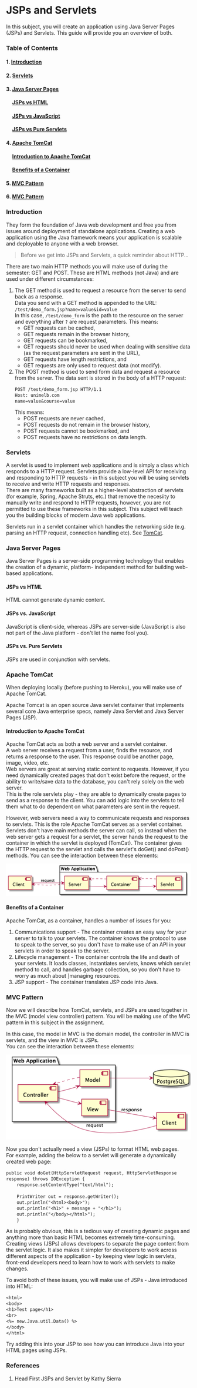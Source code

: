 # JSPs and Servlets

In this subject, you will create an application using Java Server Pages (JSPs) and Servlets.
This guide will provide you an overview of both.

### Table of Contents
#### 1. [Introduction](#introduction)
#### 2. [Servlets](#servlets)
#### 3. [Java Server Pages](#java-server-pages)
#### &nbsp;&nbsp;&nbsp;&nbsp; [JSPs vs HTML](#jsps-vs-html)
#### &nbsp;&nbsp;&nbsp;&nbsp; [JSPs vs JavaScript](#jsps-vs-javascript)
#### &nbsp;&nbsp;&nbsp;&nbsp; [JSPs vs Pure Servlets](#jsps-vs-pure-servlets)
#### 4. [Apache TomCat](#apache-tomcat)
#### &nbsp;&nbsp;&nbsp;&nbsp; [Introduction to Apache TomCat](#introduction-to-apache-tomcat)
#### &nbsp;&nbsp;&nbsp;&nbsp; [Benefits of a Container](#benefits-of-a-container)
#### 5. [MVC Pattern](#mvc-pattern)
#### 6. [MVC Pattern](#references)

### Introduction

They form the foundation of Java web development and free you from issues around deployment of standalone applications.
Creating a web application using the Java framework means your application is scalable and deployable to anyone with a web browser.

> Before we get into JSPs and Servlets, a quick reminder about HTTP...

There are two main HTTP methods you will make use of during the semester: GET and POST. These are HTML methods 
(not Java) and are used under different circumstances:
1. The GET method is used to request a resource from the server to send back as a response.  
   Data you send with a GET method is appended to the URL: ````/test/demo_form.jsp?name=value&id=value````  
   In this case, ````/test/demo_form```` is the path to the resource on the server and everything after ````?```` are
   request parameters.
   This means:
   - GET requests can be cached,
   - GET requests remain in the browser history,
   - GET requests can be bookmarked,
   - GET requests should never be used when dealing with sensitive data (as the request parameters are sent in the URL),
   - GET requests have length restrictions, and
   - GET requests are only used to request data (not modify).
2. The POST method is used to send form data and request a resource from the server. The data sent is stored in the body 
of a HTTP request:
   ````
   POST /test/demo_form.jsp HTTP/1.1
   Host: unimelb.com
   name=value&course=value
   ````
   This means:
   - POST requests are never cached,
   - POST requests do not remain in the browser history,
   - POST requests cannot be bookmarked, and
   - POST requests have no restrictions on data length.
    
### Servlets

A servlet is used to implement web applications and is simply a class which responds to a HTTP request.
Servlets provide a low-level API for receiving and responding to HTTP requests - in this subject you will be using 
servlets to receive and write HTTP requests and responses.  
There are many frameworks built as a higher-level abstraction of servlets (for example, Spring, Apache Struts, etc.) 
that remove the necesiity to manually write and respond to HTTP requests, however, you are not permitted to use these 
frameworks in this subject. This subject will teach you the building blocks of modern Java web applications.

Servlets run in a servlet container which handles the networking side (e.g. parsing an HTTP request, connection handling
etc). See [TomCat](#tomcat).

### Java Server Pages

Java Server Pages is a server-side programming technology that enables the creation of a dynamic, platform-
independent method for building web-based applications.

#### JSPs vs HTML

HTML cannot generate dynamic content.

#### JSPs vs. JavaScript

JavaScript is client-side, whereas JSPs are server-side (JavaScript is also not part of the Java platform - don't let 
the name fool you).

#### JSPs vs. Pure Servlets

JSPs are used in conjunction with servlets.

### Apache TomCat

When deploying locally (before pushing to Heroku), you will make use of Apache TomCat.

Apache Tomcat is an open source Java servlet container that implements several core Java enterprise specs, namely Java 
Servlet and Java Server Pages (JSP).

#### Introduction to Apache TomCat

Apache TomCat acts as both a web server and a servlet container.  
A web server receives a request from a user, finds the resource, and returns a response to the user. This response could
be another page, image, video, etc.  
Web servers are great at serving static content to requests. However, if you need dynamically created pages that don't 
exist before the request, or the ability to write/save data to the database, you can't rely solely on the web server.  
This is the role servlets play - they are able to dynamically create pages to send as a response to the client. You can
add logic into the servlets to tell them what to do dependent on what parameters are sent in the request.

However, web servers need a way to communicate requests and responses to servlets. This is the role Apache TomCat serves 
as a servlet container. Servlets don't have main methods the server can call, so instead when the web server gets a 
request for a servlet, the server hands the request to the container in which the servlet is deployed (TomCat). The 
container gives the HTTP request to the servlet and calls the servlet's doGet() and doPost() methods.
You can see the interaction between these elements:

![](resources/jsp_servlets_2.png?raw=true)

#### Benefits of a Container

Apache TomCat, as a container, handles a number of issues for you:
1. Communications support - The container creates an easy way for your server to talk to your servlets. The container
   knows the protocol to use to speak to the server, so you don't have to make use of an API in your servlets in order to 
   speak to the server.
2. Lifecycle management - The container controls the life and death of your servlets. It loads classes, instantiates 
   servlets, knows which servlet method to call, and handles garbage collection, so you don't have to worry as much about 
   ]managing resources.
3. JSP support - The container translates JSP code into Java.

### MVC Pattern

Now we will describe how TomCat, servlets, and JSPs are used together in the MVC (model view controller) pattern.
You will be making use of the MVC pattern in this subject in the assignment.

In this case, the model in MVC is the domain model, the controller in MVC is servlets, and the view in MVC is JSPs.  
You can see the interaction between these elements:

![](resources/jsp_servlets_1.png?raw=true)

Now you don't actually need a view (JSPs) to format HTML web pages.  
For example, adding the below to a servlet will generate a dynamically created web page:
````
public void doGet(HttpServletRequest request, HttpServletResponse response) throws IOException {
    response.setContentType("text/html");

    PrintWriter out = response.getWriter();
    out.println("<html><body>");
    out.println("<h1>" + message + "</h1>");
    out.println("</body></html>");
    }
````
As is probably obvious, this is a tedious way of creating dynamic pages and anything more than basic HTML becomes 
extremely time-consuming.
Creating views (JSPs) allows developers to separate the page content from the servlet logic. It also makes it simpler 
for developers to work across different aspects of the application - by keeping view logic in servlets, front-end 
developers need to learn how to work with servlets to make changes.

To avoid both of these issues, you will make use of JSPs - Java introduced into HTML:
````
<html>
<body>
<h1>Test page</h1>
<br>
<%= new.Java.util.Data() %>
</body>
</html>
````
Try adding this into your JSP to see how you can introduce Java into your HTML pages using JSPs.

### References

1. Head First JSPs and Servlet by Kathy Sierra
